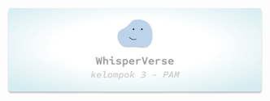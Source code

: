 ![Banner](https://github.com/mIkhsan0/Semester4-UTP-PAM/blob/master/screenshot/banner.png?raw=true)
